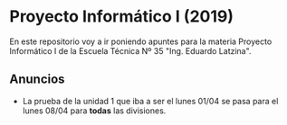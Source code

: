 # Proyecto Informático I (2019)

En este repositorio voy a ir poniendo apuntes para la materia Proyecto
Informático I de la Escuela Técnica Nº 35 "Ing. Eduardo Latzina".

## Anuncios

* La prueba de la unidad 1 que iba a ser el lunes 01/04 se pasa para
el lunes 08/04 para **todas** las divisiones.
